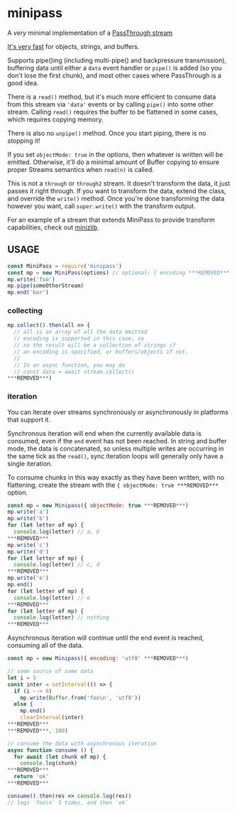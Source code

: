 # minipass

A _very_ minimal implementation of a [PassThrough
stream](https://nodejs.org/api/stream.html#stream_class_stream_passthrough)

[It's very
fast](https://docs.google.com/spreadsheets/d/1oObKSrVwLX_7Ut4Z6g3fZW-AX1j1-k6w-cDsrkaSbHM/edit#gid=0)
for objects, strings, and buffers.

Supports pipe()ing (including multi-pipe() and backpressure
transmission), buffering data until either a `data` event handler or
`pipe()` is added (so you don't lose the first chunk), and most other
cases where PassThrough is a good idea.

There is a `read()` method, but it's much more efficient to consume
data from this stream via `'data'` events or by calling `pipe()` into
some other stream.  Calling `read()` requires the buffer to be
flattened in some cases, which requires copying memory.

There is also no `unpipe()` method.  Once you start piping, there is
no stopping it!

If you set `objectMode: true` in the options, then whatever is written
will be emitted.  Otherwise, it'll do a minimal amount of Buffer
copying to ensure proper Streams semantics when `read(n)` is called.

This is not a `through` or `through2` stream.  It doesn't transform
the data, it just passes it right through.  If you want to transform
the data, extend the class, and override the `write()` method.  Once
you're done transforming the data however you want, call
`super.write()` with the transform output.

For an example of a stream that extends MiniPass to provide transform
capabilities, check out [minizlib](http://npm.im/minizlib).

## USAGE

```js
const MiniPass = require('minipass')
const mp = new MiniPass(options) // optional: { encoding ***REMOVED***
mp.write('foo')
mp.pipe(someOtherStream)
mp.end('bar')
```

### collecting

```js
mp.collect().then(all => {
  // all is an array of all the data emitted
  // encoding is supported in this case, so
  // so the result will be a collection of strings if
  // an encoding is specified, or buffers/objects if not.
  //
  // In an async function, you may do
  // const data = await stream.collect()
***REMOVED***)
```

### iteration

You can iterate over streams synchronously or asynchronously in
platforms that support it.

Synchronous iteration will end when the currently available data is
consumed, even if the `end` event has not been reached.  In string and
buffer mode, the data is concatenated, so unless multiple writes are
occurring in the same tick as the `read()`, sync iteration loops will
generally only have a single iteration.

To consume chunks in this way exactly as they have been written, with
no flattening, create the stream with the `{ objectMode: true ***REMOVED***`
option.

```js
const mp = new Minipass({ objectMode: true ***REMOVED***)
mp.write('a')
mp.write('b')
for (let letter of mp) {
  console.log(letter) // a, b
***REMOVED***
mp.write('c')
mp.write('d')
for (let letter of mp) {
  console.log(letter) // c, d
***REMOVED***
mp.write('e')
mp.end()
for (let letter of mp) {
  console.log(letter) // e
***REMOVED***
for (let letter of mp) {
  console.log(letter) // nothing
***REMOVED***
```

Asynchronous iteration will continue until the end event is reached,
consuming all of the data.

```js
const mp = new Minipass({ encoding: 'utf8' ***REMOVED***)

// some source of some data
let i = 5
const inter = setInterval(() => {
  if (i --> 0)
    mp.write(Buffer.from('foo\n', 'utf8'))
  else {
    mp.end()
    clearInterval(inter)
***REMOVED***
***REMOVED***, 100)

// consume the data with asynchronous iteration
async function consume () {
  for await (let chunk of mp) {
    console.log(chunk)
***REMOVED***
  return 'ok'
***REMOVED***

consume().then(res => console.log(res))
// logs `foo\n` 5 times, and then `ok`
```
